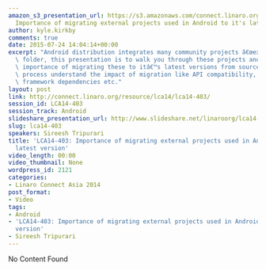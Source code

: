 ```yaml
---
amazon_s3_presentation_url: https://s3.amazonaws.com/connect.linaro.org/lca14/presentations/LCA14-403-
  Importance of migrating external projects used in Android to it's latest version.pdf
author: kyle.kirkby
comments: true
date: 2015-07-24 14:04:14+00:00
excerpt: "Android distribution integrates many community projects â€œexternalâ€\x9D\
  \ folder, this presentation is to walk you through these projects and discuss the\
  \ importance of migrating these to itâ€™s latest versions from source. And in the\
  \ process understand the impact of migration like API compatibility, build issues,\
  \ framework dependencies etc."
layout: post
link: http://connect.linaro.org/resource/lca14/lca14-403/
session_id: LCA14-403
session_track: Android
slideshare_presentation_url: http://www.slideshare.net/linaroorg/lca14-403-importanceofmigratingexternalprojectsusedinandroidtoitslatestversion
slug: lca14-403
speakers: Sireesh Tripurari
title: 'LCA14-403: Importance of migrating external projects used in Android to it''s
  latest version'
video_length: 00:00
video_thumbnail: None
wordpress_id: 2121
categories:
- Linaro Connect Asia 2014
post_format:
- Video
tags:
- Android
- 'LCA14-403: Importance of migrating external projects used in Android to it''s latest
  version'
- Sireesh Tripurari
---
```


No Content Found
